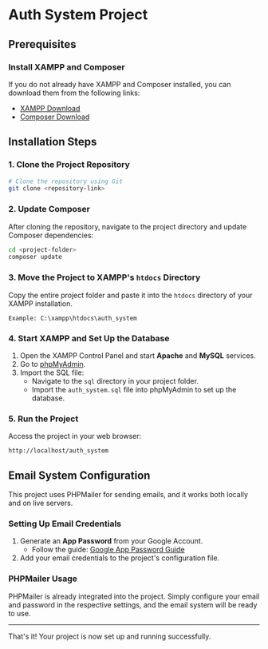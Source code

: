 # Auth System Project

## Prerequisites

### Install XAMPP and Composer
If you do not already have XAMPP and Composer installed, you can download them from the following links:

- [XAMPP Download](https://www.apachefriends.org/index.html)
- [Composer Download](https://getcomposer.org/)

## Installation Steps

### 1. Clone the Project Repository
```bash
# Clone the repository using Git
git clone <repository-link>
```

### 2. Update Composer
After cloning the repository, navigate to the project directory and update Composer dependencies:
```bash
cd <project-folder>
composer update
```

### 3. Move the Project to XAMPP's `htdocs` Directory
Copy the entire project folder and paste it into the `htdocs` directory of your XAMPP installation.
```
Example: C:\xampp\htdocs\auth_system
```

### 4. Start XAMPP and Set Up the Database
1. Open the XAMPP Control Panel and start **Apache** and **MySQL** services.
2. Go to [phpMyAdmin](http://localhost/phpmyadmin).
3. Import the SQL file:
   - Navigate to the `sql` directory in your project folder.
   - Import the `auth_system.sql` file into phpMyAdmin to set up the database.

### 5. Run the Project
Access the project in your web browser:
```
http://localhost/auth_system
```

## Email System Configuration
This project uses PHPMailer for sending emails, and it works both locally and on live servers.

### Setting Up Email Credentials
1. Generate an **App Password** from your Google Account.
   - Follow the guide: [Google App Password Guide](https://support.google.com/accounts/answer/185833?hl=en)
2. Add your email credentials to the project's configuration file.

### PHPMailer Usage
PHPMailer is already integrated into the project. Simply configure your email and password in the respective settings, and the email system will be ready to use.

---

That's it! Your project is now set up and running successfully.

